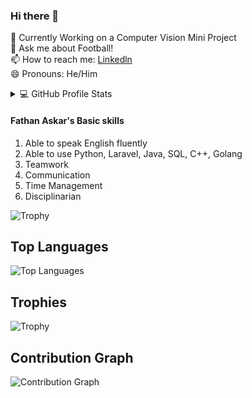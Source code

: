 ### Hi there 👋

<!--
**Zeltan13<h3 align="center">
  Welcome to Fathan Askar's profile!
  <img src="https://media.giphy.com/media/hvRJCLFzcasrR4ia7z/giphy.gif" width="28">
</h3>

<p align="center">
  <a href="https://github.com/DenverCoder1/readme-typing-svg"><img src="https://readme-typing-svg.herokuapp.com/?lines=Full-stack%20web%20and%20app%20developer;Self-taught%20UI%2FUX%20Designer;2%2B%20years%20of%20coding%20experience;Always%20learning%20new%20things&font=Fira%20Code&center=true&width=440&height=45&color=B74093Center=true&size=22"></a>
</p>

<!--  🔭 I’m currently working on ... -->
 🌱  Currently Working on a Computer Vision Mini Project<br>
  💬 Ask me about Football! <br>
  📫 How to reach me: <a href="https://www.linkedin.com/in/fathan-askar-031307259/">Linkedln</a><br>
  😄 Pronouns: He/Him <br>
  
<details> 
  <summary>💻 GitHub Profile Stats</summary>
  <br/>
    <p><img align="center" src="https://github-readme-stats.vercel.app/api/top-langs?username=Zeltan13&show_icons=true&locale=en&layout=compact" alt="Zeltan13" /></p>
    <p><img align="center" src="https://github-readme-streak-stats.herokuapp.com/?user=Zeltan13&" alt="Zeltan13" /></p>
 </details>
 <h4> Fathan Askar's Basic skills </h4>

1. Able to speak English fluently
2. Able to use Python, Laravel, Java, SQL, C++, Golang
3. Teamwork
4. Communication
5. Time Management
6. Disciplinarian 

![Trophy](https://github-profile-trophy.vercel.app/?username=Zeltan13)


## Top Languages
![Top Languages](https://github-readme-stats.vercel.app/api/top-langs/?username=Zeltan13&layout=compact)

## Trophies
![Trophy](https://github-profile-trophy.vercel.app/?username=Zeltan13)

## Contribution Graph
![Contribution Graph](https://activity-graph.herokuapp.com/graph?username=Zeltan13)

